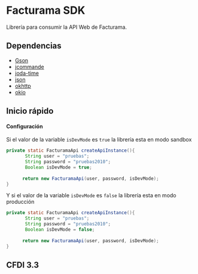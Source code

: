# Facturama SDK
Librería para consumir la API Web de Facturama.

## Dependencias 
* [Gson](https://mvnrepository.com/artifact/com.google.code.gson/gson/2.8.2)
* [jcommande](https://mvnrepository.com/artifact/com.beust/jcommander/1.72)
* [joda-time](https://mvnrepository.com/artifact/joda-time/joda-time/2.9.9)
* [json](https://mvnrepository.com/artifact/org.json/json/20180130)
* [okhttp](https://mvnrepository.com/artifact/com.squareup.okhttp/okhttp/2.7.5)
* [okio](https://mvnrepository.com/artifact/com.squareup.okio/okio/1.6.0)

## Inicio rápido

#### Configuración  #####
Si el valor de la variable  ```isDevMode``` es ```true``` la librería esta en modo sandbox
 ```java
 private static FacturamaApi createApiInstance(){
        String user = "pruebas";
        String password = "pruebas2010";
        Boolean isDevMode = true;
        
       return new FacturamaApi(user, password, isDevMode);
 }
```
Y si el valor de la variable  ```isDevMode``` es ```false``` la librería esta en modo producción
 ```java
private static FacturamaApi createApiInstance(){
        String user = "pruebas";
        String password = "pruebas2010";
        Boolean isDevMode = false;
        
       return new FacturamaApi(user, password, isDevMode);
}
```
## CFDI 3.3


